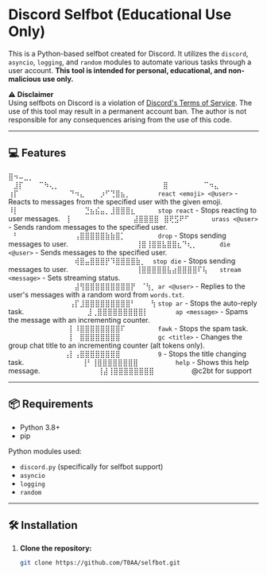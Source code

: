 # Discord Selfbot (Educational Use Only)

This is a Python-based selfbot created for Discord. It utilizes the `discord`, `asyncio`, `logging`, and `random` modules to automate various tasks through a user account. **This tool is intended for personal, educational, and non-malicious use only.**

⚠️ **Disclaimer**  
Using selfbots on Discord is a violation of [Discord's Terms of Service](https://discord.com/terms). The use of this tool may result in a permanent account ban. The author is not responsible for any consequences arising from the use of this code.

---

## 💻 Features

 


⣿⠲⠤⣀⡀⠀⠀⠀⠀⠀⠀⠀⠀⠀⠀⠀⠀⠀⠀⠀⠀⠀⠀⠀⠀⠀⠀                 
⠀⣸⡏⠀⠀⠀⠉⠳⢄⡀⠀⠀⠀⠀⠀⠀⠀⠀⠀⠀⠀⠀⠀⠀⠀⠀⠀⠀⠀
⠀⣿⠀⠀⠀⠀⠀⠀⠀⠉⠲⣄⠀ 
⢰⡏⠀⠀⠀⠀⠀⠀⠀⠀⠀⠀⠙⠲⣄⠀⠀⠀⡰⠋⢙⣿⣦⡀⠀⠀⠀⠀⠀  `react <emoji> <@user>` - Reacts to messages from the specified user with the given emoji.
⠸⡇⠀⠀⠀⠀⠀⠀⠀⠀⠀⠀⠀⠀⠀⣙⣦⣮⣤⡀⣸⣿⣿⣿⣆⠀⠀⠀⠀  `stop react` - Stops reacting to user messages.
⠀⡇⠀⠀⠀⠀⠀⠀⠀⠀⠀⠀⠀⠀⣼⣿⣿⣿⣿⠀⣿⢟⣫⠟⠋⠀⠀⠀⠀  `urass <@user>` - Sends random messages to the specified user.
⠀⠃⠀⠀⠀⠀⠀⠀⠀⠀⠀⠀⠀⢠⣿⣿⣿⣿⣿⣷⣷⣿⡁⠀⠀⠀⠀⠀⠀  `drop` - Stops sending messages to user.
⠀⠀⠀⠀⠀⠀⠀⠀⠀⠀⠀⠀⠀⢸⣿⢸⣿⣿⣧⣿⣿⣆⠙⢆⡀⠀⠀⠀⠀  `die <@user>` - Sends messages to the specified user.            
⠀⠀⠀⠀⠀⠀⠀⠀⠀⠀⠀⠀⠀⢾⣿⣤⣿⣿⣿⡟⠹⣿⣿⣿⣿⣷⡀⠀   `stop die` - Stops sending messages to user.
⠀⠀⠀⠀⠀⠀⠀⠀⠀⠀⠀⠀⠀⢸⣿⣿⣿⣿⣿⣧⣴⣿⣿⣿⣿⠏⢧⠀⠀  `stream <message>` - Sets streaming status.
⠀⠀⠀⠀⠀⠀⠀⠀⠀⠀⠀⠀⠀⣼⢻⣿⣿⣿⣿⣿⣿⣿⣿⣿⡟⠀⠈⢳⡀  `ar <@user>` - Replies to the user's messages with a random word from `words.txt`.
⠀⠀⠀⠀⠀⠀⠀⠀⠀⠀⠀⠀⢠⡏⣸⣿⣿⣿⣿⣿⣿⣿⣿⣿⠃⠀⠀⠀⢳  `stop ar` - Stops the auto-reply task.
⠀⠀⠀⠀⠀⠀⠀⠀⠀⠀⠀⠀⣸⢀⣿⣿⣿⣿⣿⣿⣿⣿⣿⡇⠀⠀⠀⠀⠀  `ap <message>` - Spams the message with an incrementing counter.
⠀⠀⠀⠀⠀⠀⠀⠀⠀⠀⠀⠀⡇⠸⣿⣿⣿⣿⣿⣿⣿⣿⠏⠀⠀⠀⠀⠀⠀  `fawk` - Stops the spam task.
⠀⠀⠀⠀⠀⠀⠀⠀⠀⠀⠀⠀⡇⠀⣿⣿⣿⣿⣿⣿⣿⣿⠀⠀⠀⠀⠀⠀⠀   `gc <title>` - Changes the group chat title to an incrementing counter (alt tokens only).
⠀⠀⠀⠀⠀⠀⠀⠀⠀⠀⠀⢠⡇⢠⣿⣿⣿⣿⣿⣿⣿⣿⠀⠀⠀⠀⠀⠀⠀   `9` - Stops the title changing task.
⠀⠀⠀⠀⠀⠀⠀⠀⠀⠀⠀⢸⠃⢸⣿⣿⣿⣿⣿⣿⣿⣿⠀⠀⠀⠀⠀⠀⠀   `help` - Shows this help message.
⠀⠀⠀⠀⠀⠀⠀⠀⠀⠀⠀⢸⣼⢸⣿⣿⣿⣿⣿⣿⣿⣿⠀⠀⠀⠀⠀⠀⠀   @c2bt for support
                                          

---

## 📦 Requirements

- Python 3.8+
- pip

Python modules used:
- `discord.py` (specifically for selfbot support)
- `asyncio`
- `logging`
- `random`

---

## 🛠️ Installation

1. **Clone the repository:**
   ```bash
   git clone https://github.com/T0AA/selfbot.git
